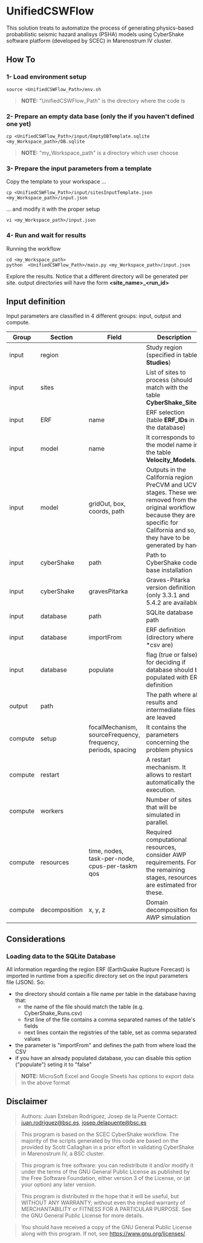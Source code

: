 # UnifiedCSWFlow

This solution treats to automatize the process of generating physics-based probabilistic seismic hazard analisys (PSHA) models using CyberShake software platform (developed by SCEC) in Marenostrum IV cluster.

## How To

###  1- Load environment setup

```
source <UnifiedCSWFlow_Path>/env.sh
```

>**NOTE:** "UnifiedCSWFlow_Path" is the directory where the code is

###  2- Prepare an empty data base (only the if you haven't defined one yet)

```
cp <UnifiedCSWFlow_Path>/input/EmptyDBTemplate.sqlite <my_Workspace_path>/DB.sqlite
```

>**NOTE:** "my_Workspace_path" is a directory which user choose

###  3- Prepare the input parameters from a template

Copy the template to your workspace ...

```
cp <UnifiedCSWFlow_Path>/input/sitesInputTemplate.json  <my_Workspace_path>/input.json
```
... and modify it with the proper setup

```
vi <my_Workspace_path>/input.json
```

### 4- Run and wait for results

Running the workflow
```
cd <my_Workspace_path>
python  <UnifiedCSWFlow_Path>/main.py <my_Workspace_path>/input.json
```

Explore the results. Notice that a different directory will be generated per site.
output directories will have the form **<site_name>_<run_id>**


## Input definition

Input parameters are classified in 4 different groups: input, output and compute.

| Group   | Section    | Field  | Description | 
| ---     | ---        | ---    | --- |
| input   | region     |        | Study region (specified in table **Studies**)| 
| input   | sites      |        | List of sites to process (should match with the table **CyberShake_Sites**) | 
| input   | ERF        |  name   | ERF selection (table **ERF_IDs** in the database)     | 
| input   | model      |  name      | It corresponds to the model name in the table **Velocity_Models**. |
| input   | model      |  gridOut, box, coords, path      | Outputs in the California region PreCVM and UCVM stages. These were removed from the original workflow because they are specific for California and so, they have to be generated by hand| 
| input   | cyberShake |   path     | Path to CyberShake code base installation |
| input   | cyberShake |    gravesPitarka    | Graves-Pitarka version definition (only 3.3.1 and 5.4.2 are available) |
| input   | database   |  path      |  SQLite database path |
| input   | database   |  importFrom      |  ERF definition (directory where *csv are) |
| input   | database   |  populate      |  flag (true or false) for deciding if database should be populated with ERF definition |
| output  | path       |        | The path where all results and intermediate files are leaved
| compute | setup      |  focalMechanism, sourceFrequency, frequency, periods, spacing | It contains the parameters concerning the problem physics |
| compute | restart    |             | A restart mechanism. It allows to restart automatically the execution.|
| compute | workers    |             | Number of sites that will be simulated in parallel.|
| compute | resources  |   time, nodes, task-per-node, cpus-per-taskm qos  | Required computational resources, consider AWP requirements. For the remaining stages, resources are estimated from these. |
| compute | decomposition  |   x, y, z     | Domain decomposition for AWP simulation |


## Considerations

### Loading data to the SQLite Database

All information regarding the region ERF (EarthQuake Rupture Forecast) is imported
in runtime from a specific directory set on the input parameters file (JSON). So:

 * the directory should contain a file name per table in the database having that:
   - the name of the file should match the table (e.g. CyberShake_Runs.csv)
   - first line of the file contains a comma separated names of the table's fields
   - next lines contain the registries of the table, set as comma separated values
 * the parameter is "importFrom" and defines the path from where load the CSV
 * if you have an already populated database, you can disable this option ("populate")
 seting it to "false"
 
 >**NOTE:** MicroSoft Excel and Google Sheets has options to export data in the above format

## Disclaimer

> Authors:  Juan Esteban Rodríguez, Josep de la Puente
> Contact: juan.rodriguez@bsc.es, josep.delapuente@bsc.es

> This program is based on the SCEC CyberShake workflow. The majority of the scripts
> generated by this code are based on the provided by Scott Callaghan in a prior
> effort in validating CyberShake in Marenostrum IV, a BSC cluster.

> This program is free software: you can redistribute it and/or modify
> it under the terms of the GNU General Public License as published by
> the Free Software Foundation, either version 3 of the License, or
> (at your option) any later version.

> This program is distributed in the hope that it will be useful,
> but WITHOUT ANY WARRANTY; without even the implied warranty of
> MERCHANTABILITY or FITNESS FOR A PARTICULAR PURPOSE.  See the 
> GNU General Public License for more details.

> You should have received a copy of the GNU General Public License
> along with this program.  If not, see <https://www.gnu.org/licenses/>.
